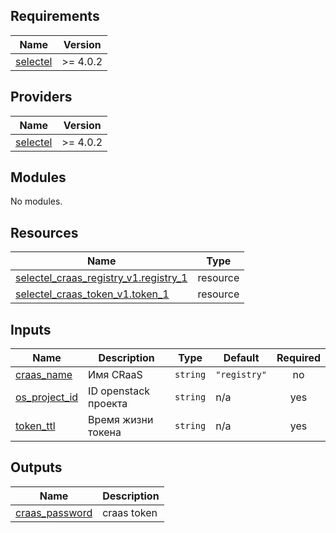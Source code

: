 ## Requirements

| Name | Version |
|------|---------|
| <a name="requirement_selectel"></a> [selectel](#requirement\_selectel) | >= 4.0.2 |

## Providers

| Name | Version |
|------|---------|
| <a name="provider_selectel"></a> [selectel](#provider\_selectel) | >= 4.0.2 |

## Modules

No modules.

## Resources

| Name | Type |
|------|------|
| [selectel_craas_registry_v1.registry_1](https://registry.terraform.io/providers/selectel/selectel/latest/docs/resources/craas_registry_v1) | resource |
| [selectel_craas_token_v1.token_1](https://registry.terraform.io/providers/selectel/selectel/latest/docs/resources/craas_token_v1) | resource |

## Inputs

| Name | Description | Type | Default | Required |
|------|-------------|------|---------|:--------:|
| <a name="input_craas_name"></a> [craas\_name](#input\_craas\_name) | Имя CRaaS | `string` | `"registry"` | no |
| <a name="input_os_project_id"></a> [os\_project\_id](#input\_os\_project\_id) | ID openstack проекта | `string` | n/a | yes |
| <a name="input_token_ttl"></a> [token\_ttl](#input\_token\_ttl) | Время жизни токена | `string` | n/a | yes |

## Outputs

| Name | Description |
|------|-------------|
| <a name="output_craas_password"></a> [craas\_password](#output\_craas\_password) | craas token |
